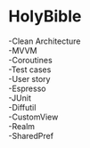 # HolyBible

-Clean Architecture  
-MVVM  
-Coroutines  
-Test cases  
-User story  
-Espresso  
-JUnit  
-Diffutil  
-CustomView  
-Realm  
-SharedPref
